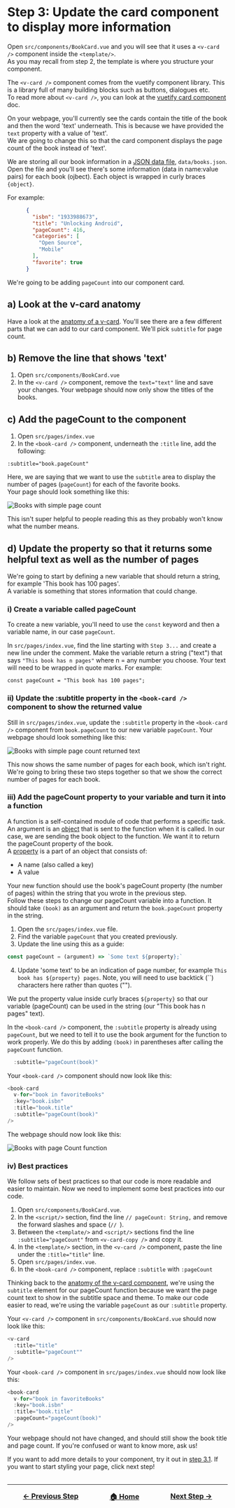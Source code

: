 # Step 3: Update the card component to display more information
Open `src/components/BookCard.vue` and you will see that it uses a `<v-card />` component inside the `<template/>`.</br>
As you may recall from step 2, the template is where you structure your component.

The `<v-card />` component comes from the vuetify component library. This is a library full of many building blocks such as buttons, dialogues etc.</br>
To read more about `<v-card />`, you can look at the [vuetify card component](https://vuetifyjs.com/en/components/cards/) doc.

On your webpage, you'll currently see the cards contain the title of the book and then the word 'text' underneath. This is because we have provided the `text` property with a value of 'text'.</br>
We are going to change this so that the card component displays the page count of the book instead of 'text'.

We are storing all our book information in a [JSON data file](https://www.w3schools.com/js/js_json_intro.asp), `data/books.json`.</br>
Open the file and you'll see there's some information (data in name:value pairs) for each book (ojbect). Each object is wrapped in curly braces `{object}`.

For example:

``` json
      {
        "isbn": "1933988673",
        "title": "Unlocking Android",
        "pageCount": 416,
        "categories": [
          "Open Source",
          "Mobile"
        ],
        "favorite": true
      }
```

We're going to be adding `pageCount` into our component card.

## a) Look at the v-card anatomy
Have a look at the [anatomy of a v-card](https://vuetifyjs.com/en/components/cards/#anatomy). You'll see there are a few different parts that we can add to our card component. We'll pick `subtitle` for page count.

## b) Remove the line that shows 'text'
1. Open `src/components/BookCard.vue`
2. In the `<v-card />` component, remove the `text="text"` line and save your changes.
Your webpage should now only show the titles of the books.

## c) Add the pageCount to the component
1. Open `src/pages/index.vue`
2. In the `<book-card />` component, underneath the `:title` line, add the following:
```
:subtitle="book.pageCount"
```
Here, we are saying that we want to use the `subtitle` area to display the number of pages (`pageCount`) for each of the favorite books.</br>
Your page should look something like this:

![Books with simple page count](./../images/step-3-c.png)

This isn't super helpful to people reading this as they probably won't know what the number means.

## d) Update the property so that it returns some helpful text as well as the number of pages
We're going to start by defining a new variable that should return a string, for example 'This book has 100 pages'.</br>
A variable is something that stores information that could change. 

### i) Create a variable called pageCount
To create a new variable, you'll need to use the `const` keyword and then a variable name, in our case `pageCount`.

In `src/pages/index.vue`, find the line starting with `Step 3...` and create a new line under the comment.
Make the variable return a string ("text") that says `"This book has n pages"` where n = any number you choose. Your text will need to be wrapped in quote marks. For example:
```
const pageCount = "This book has 100 pages";
```

### ii) Update the :subtitle property in the `<book-card />` component to show the returned value
Still in `src/pages/index.vue`, update the `:subtitle` property in the `<book-card />` component from `book.pageCount` to our new variable `pageCount`. Your webpage should look something like this:

![Books with simple page count returned text](./../images/step-3-d-ii.png)

This now shows the same number of pages for each book, which isn't right. We're going to bring these two steps together so that we show the correct number of pages for each book.

### iii) Add the pageCount property to your variable and turn it into a function
A function is a self-contained module of code that performs a specific task.</br>
An argument is an [object](https://developer.mozilla.org/en-US/docs/Web/JavaScript/Reference/Global_Objects/Object) that is sent to the function when it is called. In our case, we are sending the book object to the function. We want it to return the pageCount property of the book.</br>
A [property](https://developer.mozilla.org/en-US/docs/Glossary/Property/JavaScript) is a part of an object that consists of: 
- A name (also called a key)
- A value

Your new function should use the book's pageCount property (the number of pages) within the string that you wrote in the previous step.</br>
Follow these steps to change our pageCount variable into a function. It should take `(book)` as an argument and return the `book.pageCount` property in the string.

1. Open the `src/pages/index.vue` file.
2. Find the variable `pageCount` that you created previously.
3. Update the line using this as a guide:
``` javascript
const pageCount = (argument) => `Some text ${property};`
```
4. Update 'some text' to be an indication of page number, for example `This book has ${property} pages`. Note, you will need to use backtick (``) characters here rather than quotes ("").

We put the property value inside curly braces `${property}` so that our variable (pageCount) can be used in the string (our "This book has n pages" text).

In the `<book-card />` component, the `:subtitle` property is already using `pageCount`, but we need to tell it to use the book argument for the function to work properly. We do this by adding `(book)` in parentheses after calling the `pageCount` function.

```javascript
  :subtitle="pageCount(book)"
```

Your `<book-card />` component should now look like this:

``` javascript
<book-card
  v-for="book in favoriteBooks"
  :key="book.isbn"
  :title="book.title"
  :subtitle="pageCount(book)"
/>
```
The webpage should now look like this:

![Books with page Count function](./../images/step-3-d-iii.png)

### iv) Best practices
We follow sets of best practices so that our code is more readable and easier to maintain. Now we need to implement some best practices into our code.

1. Open `src/components/BookCard.vue`.
2. In the `<script/>` section, find the line `// pageCount: String,` and remove the forward slashes and space (`// `).
3. Between the `<template/>` and `<script/>` sections find the line `:subtitle="pageCount"` from `<v-card-copy />` and copy it.
4. In the `<template/>` section, in the `<v-card />` component, paste the line under the `:title="title"` line.
5. Open `src/pages/index.vue`.
6. In the `<book-card />` component, replace `:subtitle` with `:pageCount`

Thinking back to the [anatomy of the v-card component](https://vuetifyjs.com/en/components/cards/#anatomy), we're using the `subtitle` element for our pageCount function because we want the page count text to show in the subtitle space and theme. To make our code easier to read, we're using the variable `pageCount` as our `:subtitle` property.

Your `<v-card />` component in `src/components/BookCard.vue` should now look like this:

``` javascript
<v-card
  :title="title"
  :subtitle="pageCount""
/>
```

Your `<book-card />` component  in `src/pages/index.vue` should now look like this:

``` javascript
<book-card
  v-for="book in favoriteBooks"
  :key="book.isbn"
  :title="book.title"
  :pageCount="pageCount(book)"
/>
```

Your webpage should not have changed, and should still show the book title and page count. If you're confused or want to know more, ask us!

If you want to add more details to your component, try it out in <span><a href="./step-3-1.md">step 3.1</a></span>. If you want to start styling your page, click next step!


<hr style="margin-top: 32px">
<div style="display: flex; justify-content: space-around; margin-top: 16px; font-weight: bold; font-size: 16px">
  <span><a href="./step-2.md">← Previous Step</a></span>
  <span><a href="README.md">🏠 Home</a></span>
  <span><a href="./step-4.md">Next Step →</a></span>
</div>